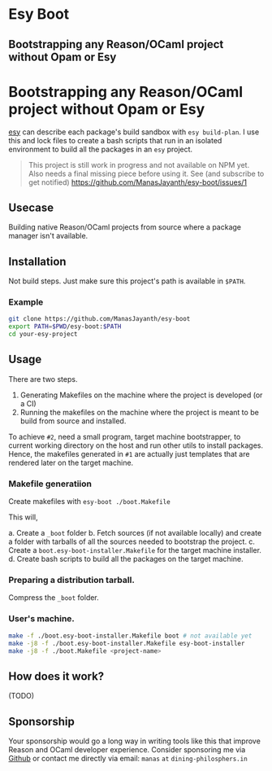 # Esy Boot

## Bootstrapping any Reason/OCaml project without Opam or Esy
# Bootstrapping any Reason/OCaml project without Opam or Esy

[esy](https://esy.sh/) can describe each package's build sandbox with `esy build-plan`. I use this and lock files to create a bash scripts that run in an isolated environment to build all the packages in an `esy` project.

> This project is still work in progress and not available on NPM yet. 
> Also needs a final missing piece before using it. See (and subscribe to get notified) https://github.com/ManasJayanth/esy-boot/issues/1

## Usecase

Building native Reason/OCaml projects from source where a package manager isn't available.

## Installation
Not build steps. Just make sure this project's path is available in `$PATH`.

### Example

```sh
git clone https://github.com/ManasJayanth/esy-boot 
export PATH=$PWD/esy-boot:$PATH
cd your-esy-project
```

## Usage

There are two steps.

1. Generating Makefiles on the machine where the project is developed (or a CI)
2. Running the makefiles on the machine where the project is meant to be build from source and installed.

To achieve `#2`, need a small program, target machine bootstrapper, to current working directory on the host and run other utils to install packages. Hence, the makefiles generated in `#1` are actually just templates that are rendered later on the target machine.

### Makefile generatiion

Create makefiles with `esy-boot ./boot.Makefile`

This will,
	
a. Create a `_boot` folder
b. Fetch sources (if not available locally) and create a folder with tarballs of all the sources needed to bootstrap the project.
c. Create a `boot.esy-boot-installer.Makefile` for the target machine installer.
d. Create bash scripts to build all the packages on the target machine.

### Preparing a distribution tarball.

Compress the `_boot` folder.

### User's machine.

```sh
make -f ./boot.esy-boot-installer.Makefile boot # not available yet
make -j8 -f ./boot.esy-boot-installer.Makefile esy-boot-installer
make -j8 -f ./boot.Makefile <project-name>
```	

## How does it work?

(TODO)

## Sponsorship

Your sponsorship would go a long way in writing tools like this that improve Reason and OCaml developer experience. Consider sponsoring me via [Github](https://github.com/ManasJayanth) or contact me directly via email: `manas` `at` `dining-philosphers.in`
